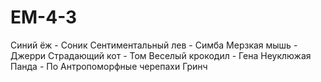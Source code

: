 # EM-4-3
Синий ёж - Соник
Сентиментальный лев - Симба
Мерзкая мышь - Джерри
Страдающий кот - Том
Веселый крокодил - Гена
Неуклюжая Панда - По
Антропоморфные черепахи 
Гринч

